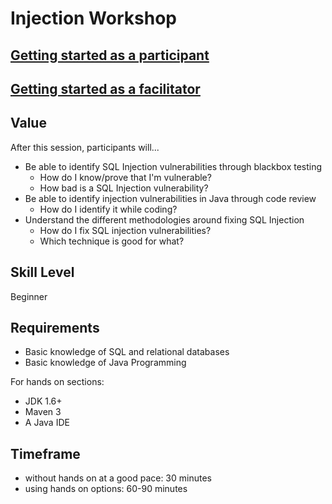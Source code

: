 # Injection Workshop

## [Getting started as a participant](README-participant.md)

## [Getting started as a facilitator](README-facilitator.md)

## Value
After this session, participants will...
* Be able to identify SQL Injection vulnerabilities through blackbox testing
  * How do I know/prove that I'm vulnerable?
  * How bad is a SQL Injection vulnerability?
* Be able to identify injection vulnerabilities in Java through code review
  * How do I identify it while coding?
* Understand the different methodologies around fixing SQL Injection
  * How do I fix SQL injection vulnerabilities?
  * Which technique is good for what?

## Skill Level
Beginner

## Requirements
* Basic knowledge of SQL and relational databases
* Basic knowledge of Java Programming

For hands on sections:
* JDK 1.6+
* Maven 3
* A Java IDE

## Timeframe
* without hands on at a good pace: 30 minutes
* using hands on options: 60-90 minutes

